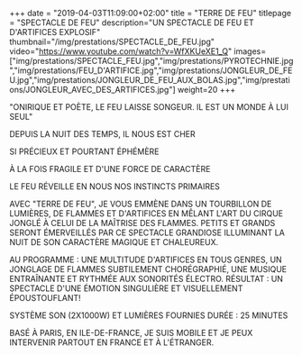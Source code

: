 +++
date = "2019-04-03T11:09:00+02:00"
title = "TERRE DE FEU"
titlepage = "SPECTACLE DE FEU"
description="UN SPECTACLE DE FEU ET D'ARTIFICES EXPLOSIF"
thumbnail="/img/prestations/SPECTACLE_DE_FEU.jpg"
video="https://www.youtube.com/watch?v=WfXKUeXE1_Q"
images=["img/prestations/SPECTACLE_FEU.jpg","img/prestations/PYROTECHNIE.jpg","img/prestations/FEU_D'ARTIFICE.jpg","img/prestations/JONGLEUR_DE_FEU.jpg","img/prestations/JONGLEUR_DE_FEU_AUX_BOLAS.jpg","img/prestations/JONGLEUR_AVEC_DES_ARTIFICES.jpg"]
weight=20
+++

"ONIRIQUE ET POÈTE, LE FEU LAISSE SONGEUR. IL EST UN MONDE À LUI SEUL" 

DEPUIS LA NUIT DES TEMPS, IL NOUS EST CHER

SI PRÉCIEUX ET POURTANT ÉPHÉMÈRE

À LA FOIS FRAGILE ET D'UNE FORCE DE CARACTÈRE

LE FEU RÉVEILLE EN NOUS NOS INSTINCTS PRIMAIRES

AVEC "TERRE DE FEU", JE VOUS EMMÈNE DANS UN TOURBILLON DE LUMIÈRES, DE FLAMMES ET D'ARTIFICES EN MÊLANT L'ART DU CIRQUE JONGLÉ À CELUI DE LA MAÎTRISE DES FLAMMES. 
PETITS ET GRANDS SERONT ÉMERVEILLÉS PAR CE SPECTACLE GRANDIOSE ILLUMINANT LA NUIT DE SON CARACTÈRE MAGIQUE ET CHALEUREUX.

AU PROGRAMME : UNE MULTITUDE D'ARTIFICES EN TOUS GENRES, UN JONGLAGE DE FLAMMES SUBTILEMENT CHORÉGRAPHIÉ, UNE MUSIQUE ENTRAÎNANTE ET RYTHMÉE AUX SONORITÉS ÉLECTRO. 
RÉSULTAT : UN SPECTACLE D'UNE ÉMOTION SINGULIÈRE ET VISUELLEMENT ÉPOUSTOUFLANT!

SYSTÈME SON (2X1000W) ET LUMIÈRES FOURNIES
DURÉE : 25 MINUTES

BASÉ À PARIS, EN ILE-DE-FRANCE, JE SUIS MOBILE ET JE PEUX INTERVENIR PARTOUT EN FRANCE ET À L'ÉTRANGER.